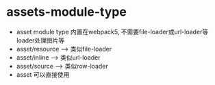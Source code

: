 # assets-module-type

- asset module type 内置在webpack5, 不需要file-loader或url-loader等loader处理图片等
- asset/resource --> 类似file-loader
- asset/inline --> 类似url-loader
- asset/source --> 类似row-loader
- asset 可以直接使用
